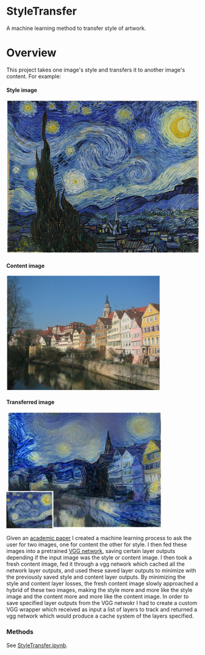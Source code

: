 # StyleTransfer
A machine learning method to transfer style of artwork.

# Overview
This project takes one image's style and transfers it to another image's content. For example:

#### Style image
![](images/style1.JPG)

#### Content image
![](images/raw1.JPG)

#### Transferred image
![](images/combo1.JPG)

Given an <a href="https://arxiv.org/pdf/1508.06576.pdf">academic paper</a> I created a machine learning process to ask the user for two images, one for content the other for style. I then fed these images into a pretrained <a href="https://neurohive.io/en/popular-networks/vgg16/">VGG network</a>, saving certain layer outputs depending if the input image was the style or content image. I then took a fresh content image, fed it through a vgg network which cached all the network layer outputs, and used these saved layer outputs to minimize with the previously saved style and content layer outputs. By minimizing the style and content layer losses, the fresh content image slowly approached a hybrid of these two images, making the style more and more like the style image and the content more and more like the content image. In order to save specified layer outputs from the VGG netwokr I had to create a custom VGG wrapper which received as input a list of layers to track and returned a vgg network which would produce a cache system of the layers specified.

### Methods
See [StyleTransfer.ipynb](StyleTransfer.ipynb).
